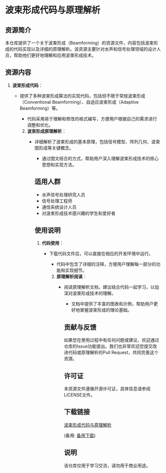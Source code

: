 # 波束形成代码与原理解析

## 资源简介

本仓库提供了一个关于波束形成（Beamforming）的资源文件，内容包括波束形成的代码实现以及详细的原理解析。该资源主要针对水声和信号处理领域的设计人员，帮助他们更好地理解和应用波束形成技术。

## 资源内容

1. **波束形成代码**：
   - 提供了多种波束形成算法的实现代码，包括但不限于常规波束形成（Conventional Beamforming）、自适应波束形成（Adaptive Beamforming）等。
      - 代码采用易于理解和修改的格式编写，方便用户根据自己的需求进行调整和优化。

      2. **波束形成原理解析**：
         - 详细解析了波束形成的基本原理，包括信号模型、阵列几何、波束图形成等关键概念。
            - 通过图文结合的方式，帮助用户深入理解波束形成技术的核心思想和实现方法。

            ## 适用人群

            - 水声信号处理研究人员
            - 信号处理工程师
            - 通信系统设计人员
            - 对波束形成技术感兴趣的学生和爱好者

            ## 使用说明

            1. **代码使用**：
               - 下载代码文件后，可以直接在相应的开发环境中运行。
                  - 代码中包含了详细的注释，方便用户理解每一部分的功能和实现细节。

                  2. **原理解析阅读**：
                     - 阅读原理解析文档，建议结合代码一起学习，以加深对波束形成技术的理解。
                        - 文档中提供了丰富的图表和示例，帮助用户更好地掌握波束形成的理论基础。

                        ## 贡献与反馈

                        如果您在使用过程中有任何问题或建议，欢迎通过仓库的Issue功能提出。我们也非常欢迎您提交改进代码或原理解析的Pull Request，共同完善这个资源。

                        ## 许可证

                        本资源文件遵循开源许可证，具体信息请参阅LICENSE文件。

                        ## 下载链接
                        [波束形成代码与原理解析](https://pan.quark.cn/s/8612958d1e6f) 

                        (备用: [备用下载](https://pan.baidu.com/s/1rd8vId_mY5BbCq2NPjuMnA?pwd=1234))

                        ## 说明

                        该仓库仅用于学习交流，请勿用于商业用途。
